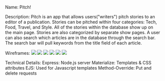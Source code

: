 Name: Pitch!

Description: Pitch is an app that allows users("writers") pitch stories to an editor of a publication.
Stories can be pitched within four categories: Tech, Food, Travel, and Style.
All of the stories within the database show up on the main page.
Stories are also categorized by separate show pages.
A user can also search which articles are in the database through the search bar.
The search bar will pull keywords from the title field of each article.

Wireframes:
![](wireframes/dbdesigner.png)
![](wireframes/wireframe1.png)
![](wireframes/wireframe2.png)
![](wireframes/wireframe3.png)
![](wireframes/wireframe4.png)
![](wireframes/wireframe5.png)


Technical Details:
Express: Node.js server
Materialize: Templates & CSS attributes
EJS: Used for Javascript templates
Method-Override: Put and delete requests
